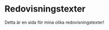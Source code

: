 ---
---
Redovisningstexter
=========================

Detta är en sida för mina olika redovisningstexter!
